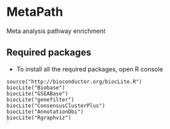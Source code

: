 # MetaPath
Meta analysis pathway enrichment

## Required packages
* To install all the required packages, open R console
```{r eval=FALSE}
source("http://bioconductor.org/biocLite.R")
biocLite("Biobase")
biocLite("GSEABase")
biocLite("genefilter")
biocLite("ConsensusClusterPlus")
biocLite("AnnotationDbi")
biocLite("Rgraphviz")
`
